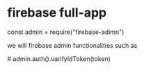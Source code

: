 # firebase full-app
const admin = require("firebase-adimn")
<p>we will firebase admin functionalities such as</p>
    # admin.auth().varifyIdToken(token)
